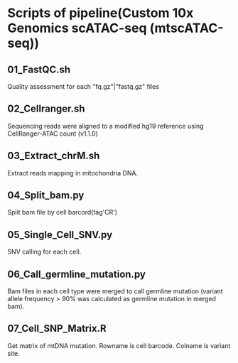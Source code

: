 # Scripts of pipeline(Custom 10x Genomics scATAC-seq (mtscATAC-seq))

## 01_FastQC.sh
 Quality assessment for each "fq.gz"|"fastq.gz" files
## 02_Cellranger.sh
 Sequencing reads were aligned to a modified hg19 reference using CellRanger-ATAC count (v1.1.0)
## 03_Extract_chrM.sh
 Extract reads mapping in mitochondria DNA.
## 04_Split_bam.py
 Split bam file by cell barcord(tag'CR')
## 05_Single_Cell_SNV.py
 SNV calling for each cell.
## 06_Call_germline_mutation.py
 Bam files in each cell type were merged to call germline mutation (variant allele frequency > 90% was calculated as germline mutation in merged bam). 
## 07_Cell_SNP_Matrix.R
 Get matrix of mtDNA mutation. Rowname is cell barcode. Colname is variant site. 